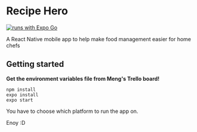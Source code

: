 # Recipe Hero
[![runs with Expo Go](https://img.shields.io/badge/Runs%20with%20Expo%20Go-000.svg?style=flat-square&logo=EXPO&labelColor=f3f3f3&logoColor=000)](https://expo.io/client)


A React Native mobile app to help make food management easier for home chefs
## Getting started

**Get the environment variables file from Meng's Trello board!**

```
npm install
expo install
expo start
```

You have to choose which platform to run the app on.

Enoy :D
